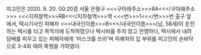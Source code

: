 피고인은 2020. 9. 20. 00:20경 서울 은평구 <<<구아래주소>>>RA<<</구아래주소>>> <<<지하철역>>>RB<<</지하철역>>>역 <<<번>>>1<<</번>>>번 출구 앞에서, 택시기사인 피해자 <<<내국인이름>>>B<<</내국인이름>>>(남, 58세)이 운전하는 택시를 타고 목적지에 도착하였으나 택시비를 주지 않고 언쟁하다, 택시에서 내려 담배를 피우고 있는 피해자에게 '마스크를 쓰라'며 피해자의 입 부위를 피고인의 손바닥으로 3-4회 때려 폭행을 가하였다.